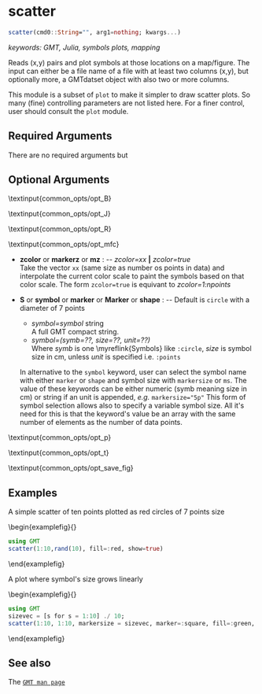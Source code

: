# scatter

```julia
scatter(cmd0::String="", arg1=nothing; kwargs...)
```

*keywords: GMT, Julia, symbols plots, mapping*

Reads (x,y) pairs and plot symbols at those locations on a map/figure. The input can either be a file
name of a file with at least two columns (x,y), but optionally more, a GMTdatset object with also two
or more columns.

This module is a subset of `plot` to make it simpler to draw scatter plots. So many (fine)
controlling parameters are not listed here. For a finer control, user should consult the `plot` module.

Required Arguments
------------------

There are no required arguments but

Optional Arguments
------------------

\textinput{common_opts/opt_B}

\textinput{common_opts/opt_J}

\textinput{common_opts/opt_R}

\textinput{common_opts/opt_mfc}

- **zcolor** or **markerz** or **mz** : -- *zcolor=xx* **|** *zcolor=true*\
   Take the vector `xx` (same size as number os points in data) and interpolate the current color scale to paint the
   symbols based on that color scale. The form `zcolor=true` is equivant to *zcolor=1:npoints*

- **S** or **symbol** or **marker** or **Marker** or **shape** : -- Default is `circle` with a diameter of 7 points
   - *symbol=symbol* string\
      A full GMT compact string.
   - *symbol=(symb=??, size=??, unit=??)*\
      Where *symb* is one \myreflink{Symbols} like `:circle`, *size* is symbol size in cm, unless *unit*
      is specified i.e. `:points`

   In alternative to the `symbol` keyword, user can select the symbol name with either `marker` or `shape`
   and symbol size with `markersize` or `ms`. The value of these keywords can be either numeric
   (symb meaning size in cm) or string if an unit is appended, *e.g.*  `markersize="5p"` This form of symbol
   selection allows also to specify a variable symbol size. All it's need for this is that the keyword's value
   be an array with the same number of elements as the number of data points. 

\textinput{common_opts/opt_p}

\textinput{common_opts/opt_t}

\textinput{common_opts/opt_save_fig}


Examples
--------

A simple scatter of ten points plotted as red circles of 7 points size

\begin{examplefig}{}
```julia
using GMT
scatter(1:10,rand(10), fill=:red, show=true)
```
\end{examplefig}

A plot where symbol's size grows linearly

\begin{examplefig}{}
```julia
using GMT
sizevec = [s for s = 1:10] ./ 10;
scatter(1:10, 1:10, markersize = sizevec, marker=:square, fill=:green, show=1)
```
\end{examplefig}


See also
--------

The [`GMT man page`](http://docs.generic-mapping-tools.org/latest/plot.html)